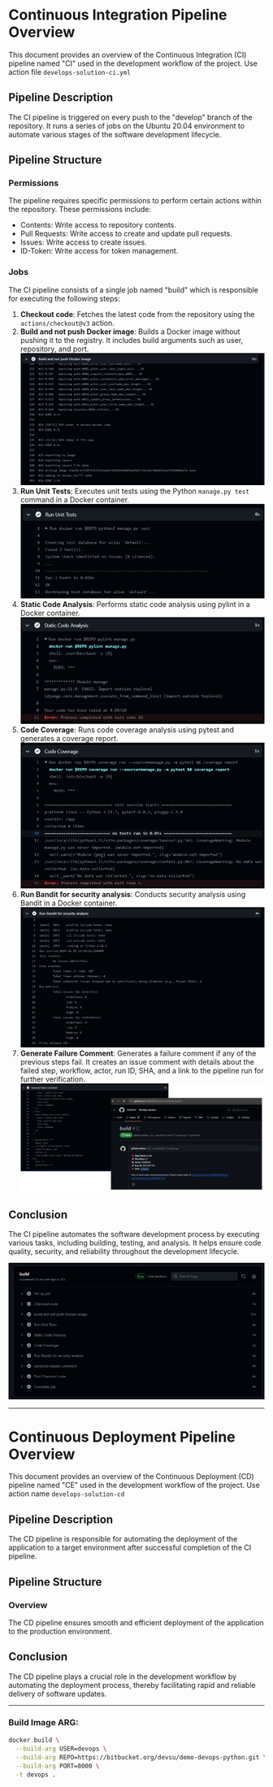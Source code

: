 # Continuous Integration Pipeline Overview

This document provides an overview of the Continuous Integration (CI) pipeline named "CI" used in the development workflow of the project. Use action file `develops-solution-ci.yml`

## Pipeline Description

The CI pipeline is triggered on every push to the "develop" branch of the repository. It runs a series of jobs on the Ubuntu 20.04 environment to automate various stages of the software development lifecycle.

## Pipeline Structure

### Permissions

The pipeline requires specific permissions to perform certain actions within the repository. These permissions include:

- Contents: Write access to repository contents.
- Pull Requests: Write access to create and update pull requests.
- Issues: Write access to create issues.
- ID-Token: Write access for token management.

### Jobs

The CI pipeline consists of a single job named "build" which is responsible for executing the following steps:

1. **Checkout code**: Fetches the latest code from the repository using the `actions/checkout@v3` action.
2. **Build and not push Docker image**: Builds a Docker image without pushing it to the registry. It includes build arguments such as user, repository, and port.
![Build and not push Docker image](https://github.com/DMBIAM/DevOps-solution/blob/develop/pic-evidence/run-build-image-no-push.png)
3. **Run Unit Tests**: Executes unit tests using the Python `manage.py test` command in a Docker container.
![Run Unit Tests](https://github.com/DMBIAM/DevOps-solution/blob/develop/pic-evidence/run-unit-test.png)
4. **Static Code Analysis**: Performs static code analysis using pylint in a Docker container.
![Static Code Analysis](https://github.com/DMBIAM/DevOps-solution/blob/develop/pic-evidence/run-static-code-analysis.png)
5. **Code Coverage**: Runs code coverage analysis using pytest and generates a coverage report.
![Code Coverage](https://github.com/DMBIAM/DevOps-solution/blob/develop/pic-evidence/run-code-coverage.png)
6. **Run Bandit for security analysis**: Conducts security analysis using Bandit in a Docker container.
![Run Bandit for security analysis](https://github.com/DMBIAM/DevOps-solution/blob/develop/pic-evidence/run-security-analysis.png)
7. **Generate Failure Comment**: Generates a failure comment if any of the previous steps fail. It creates an issue comment with details about the failed step, workflow, actor, run ID, SHA, and a link to the pipeline run for further verification.
![Generate Failure Comment](https://github.com/DMBIAM/DevOps-solution/blob/develop/pic-evidence/run-create-comment-issue.png)

## Conclusion

The CI pipeline automates the software development process by executing various tasks, including building, testing, and analysis. It helps ensure code quality, security, and reliability throughout the development lifecycle.

![CI completed](https://github.com/DMBIAM/DevOps-solution/blob/develop/pic-evidence/run-ci-completed.png)

---

# Continuous Deployment Pipeline Overview

This document provides an overview of the Continuous Deployment (CD) pipeline named "CE" used in the development workflow of the project. Use action name `develops-solution-cd`

## Pipeline Description

The CD pipeline is responsible for automating the deployment of the application to a target environment after successful completion of the CI pipeline.

## Pipeline Structure

### Overview

The CD pipeline ensures smooth and efficient deployment of the application to the production environment.

## Conclusion

The CD pipeline plays a crucial role in the development workflow by automating the deployment process, thereby facilitating rapid and reliable delivery of software updates.

---

### Build Image ARG:

```bash
docker build \
  --build-arg USER=devops \
  --build-arg REPO=https://bitbucket.org/devsu/demo-devops-python.git \
  --build-arg PORT=8000 \
  -t devops .
